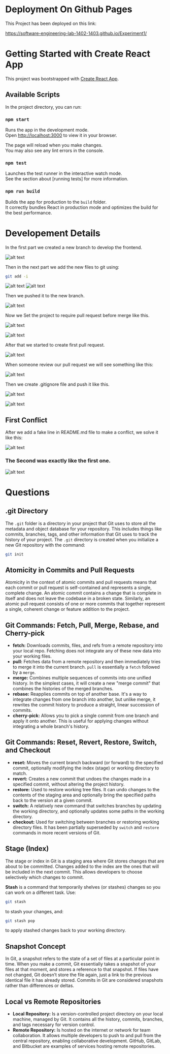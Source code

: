 # Deployment On Github Pages

This Project has been deployed on this link:

https://software-engineering-lab-1402-1403.github.io/Experiment1/

# Getting Started with Create React App

This project was bootstrapped with [Create React App](https://github.com/facebook/create-react-app).

## Available Scripts

In the project directory, you can run:

### `npm start`

Runs the app in the development mode.\
Open [http://localhost:3000](http://localhost:3000) to view it in your browser.

The page will reload when you make changes.\
You may also see any lint errors in the console.

### `npm test`

Launches the test runner in the interactive watch mode.\
See the section about [running tests] for more information.

### `npm run build`

Builds the app for production to the `build` folder.\
It correctly bundles React in production mode and optimizes the build for the best performance.

# Developement Details

In the first part we created a new branch to develop the frontend.

![alt text](https://github.com/Software-Engineering-Lab-1402-1403/Experiment1/blob/main/screenshots/1.png?raw=true)

Then in the next part we add the new files to git using:
```bash
git add -i
```

![alt text](https://github.com/Software-Engineering-Lab-1402-1403/Experiment1/blob/main/screenshots/2.png?raw=true)
![alt text](https://github.com/Software-Engineering-Lab-1402-1403/Experiment1/blob/main/screenshots/3.png?raw=true)

Then we pushed it to the new branch.

![alt text](https://github.com/Software-Engineering-Lab-1402-1403/Experiment1/blob/main/screenshots/4.png?raw=true)

Now we Set the project to require pull request before merge like this.

![alt text](https://github.com/Software-Engineering-Lab-1402-1403/Experiment1/blob/main/screenshots/6.png?raw=true)

![alt text](https://github.com/Software-Engineering-Lab-1402-1403/Experiment1/blob/main/screenshots/7.png?raw=true)

After that we started to create first pull request.

![alt text](https://github.com/Software-Engineering-Lab-1402-1403/Experiment1/blob/main/screenshots/5.png?raw=true)

When someone review our pull request we will see something like this:

![alt text](https://github.com/Software-Engineering-Lab-1402-1403/Experiment1/blob/main/screenshots/8.png?raw=true)

Then we create .gitignore file and push it like this.

![alt text](https://github.com/Software-Engineering-Lab-1402-1403/Experiment1/blob/main/screenshots/9.png?raw=true)

![alt text](https://github.com/Software-Engineering-Lab-1402-1403/Experiment1/blob/main/screenshots/10.png?raw=true)

## First Conflict

After we add a fake line in README.md file to make a conflict, we solve it like this:

![alt text](https://github.com/Software-Engineering-Lab-1402-1403/Experiment1/blob/main/screenshots/13.png?raw=true)

### The Second was exactly like the first one.

![alt text](https://github.com/Software-Engineering-Lab-1402-1403/Experiment1/blob/main/screenshots/14.png?raw=true)

# Questions

## .git Directory

The `.git` folder is a directory in your project that Git uses to store all the metadata and object database for your repository. This includes things like commits, branches, tags, and other information that Git uses to track the history of your project. The `.git` directory is created when you initialize a new Git repository with the command:

```bash
git init
```

## Atomicity in Commits and Pull Requests

Atomicity in the context of atomic commits and pull requests means that each commit or pull request is self-contained and represents a single, complete change. An atomic commit contains a change that is complete in itself and does not leave the codebase in a broken state. Similarly, an atomic pull request consists of one or more commits that together represent a single, coherent change or feature addition to the project.

## Git Commands: Fetch, Pull, Merge, Rebase, and Cherry-pick

- **fetch:** Downloads commits, files, and refs from a remote repository into your local repo. Fetching does not integrate any of these new data into your working files.
- **pull:** Fetches data from a remote repository and then immediately tries to merge it into the current branch. `pull` is essentially a `fetch` followed by a `merge`.
- **merge:** Combines multiple sequences of commits into one unified history. In the simplest cases, it will create a new "merge commit" that combines the histories of the merged branches.
- **rebase:** Reapplies commits on top of another base. It's a way to integrate changes from one branch into another, but unlike merge, it rewrites the commit history to produce a straight, linear succession of commits.
- **cherry-pick:** Allows you to pick a single commit from one branch and apply it onto another. This is useful for applying changes without integrating a whole branch's history.

## Git Commands: Reset, Revert, Restore, Switch, and Checkout

- **reset:** Moves the current branch backward (or forward) to the specified commit, optionally modifying the index (stage) or working directory to match.
- **revert:** Creates a new commit that undoes the changes made in a specified commit, without altering the project history.
- **restore:** Used to restore working tree files. It can undo changes to the contents of the staging area and optionally bring the specified paths back to the version at a given commit.
- **switch:** A relatively new command that switches branches by updating the working directory, and optionally updates some paths in the working directory.
- **checkout:** Used for switching between branches or restoring working directory files. It has been partially superseded by `switch` and `restore` commands in more recent versions of Git.

## Stage (Index)

The stage or index in Git is a staging area where Git stores changes that are about to be committed. Changes added to the index are the ones that will be included in the next commit. This allows developers to choose selectively which changes to commit.

**Stash** is a command that temporarily shelves (or stashes) changes so you can work on a different task. Use:

```bash
git stash
```

to stash your changes, and:

```bash
git stash pop
```

to apply stashed changes back to your working directory.

## Snapshot Concept

In Git, a snapshot refers to the state of a set of files at a particular point in time. When you make a commit, Git essentially takes a snapshot of your files at that moment, and stores a reference to that snapshot. If files have not changed, Git doesn’t store the file again, just a link to the previous identical file it has already stored. Commits in Git are considered snapshots rather than differences or deltas.

## Local vs Remote Repositories

- **Local Repository:** Is a version-controlled project directory on your local machine, managed by Git. It contains all the history, commits, branches, and tags necessary for version control.
- **Remote Repository:** Is hosted on the internet or network for team collaboration. It allows multiple developers to push to and pull from the central repository, enabling collaborative development. GitHub, GitLab, and Bitbucket are examples of services hosting remote repositories.